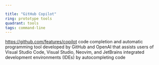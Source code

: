 ```yaml
---

title: "GitHub Copilot"
ring: prototype tools
quadrant: tools
tags: command-line
---
```

https://github.com/features/copilot
code completion and automatic programming tool developed by GitHub and OpenAI that assists users of Visual Studio Code, Visual Studio, Neovim, and JetBrains integrated development environments (IDEs) by autocompleting code
